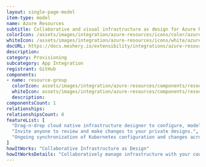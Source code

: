 ```yaml
---
layout: single-page-model
item-type: model
name: Azure Resources
subtitle: Collaborative and visual infrastructure as design for Azure Resources
colorIcon: /assets/images/integration/azure-resources/icons/color/azure-resources-color.svg
whiteIcon: /assets/images/integration/azure-resources/icons/white/azure-resources-white.svg
docURL: https://docs.meshery.io/extensibility/integrations/azure-resources
description: 
category: Provisioning
subcategory: App Integration
registrant: GitHub
components: 
- name: resource-group
  colorIcon: assets/images/integration/azure-resources/components/resource-group/icons/color/resource-group-color.svg
  whiteIcon: assets/images/integration/azure-resources/components/resource-group/icons/white/resource-group-white.svg
  description: 
componentsCount: 1
relationships: 
relationshipsCount: 0
featureList: [
  "Drag-n-drop cloud native infrastructure designer to configure, model, and deploy your workloads.",
  "Invite anyone to review and make changes to your private designs.",
  "Ongoing synchronization of Kubernetes configuration and changes across any number of clusters."
]
howItWorks: "Collaborative Infrastructure as Design"
howItWorksDetails: "Collaboratively manage infrastructure with your coworkers synchronously sharing the same designs."
---
```

